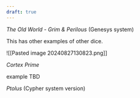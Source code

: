 ```yaml
---
draft: true
---
```


_The Old World - Grim & Perilous_ (Genesys system)

This has other examples of other dice.

![[Pasted image 20240827130823.png]]

_Cortex Prime_

example TBD

_Ptolus_ (Cypher system version)

